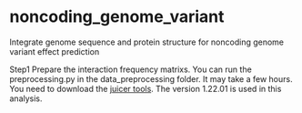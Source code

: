 # noncoding_genome_variant
Integrate genome sequence and protein structure for noncoding genome variant effect prediction

Step1 Prepare the interaction frequency matrixs. You can run the preprocessing.py in the data_preprocessing folder. It may take a few hours. You need to download the [juicer tools](https://github.com/aidenlab/juicer/wiki/Download). The version 1.22.01 is used in this analysis.

